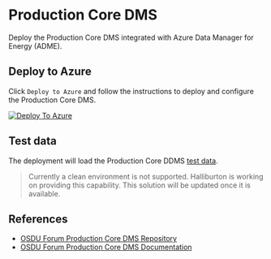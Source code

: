 # Production Core DMS

Deploy the Production Core DMS integrated with Azure Data Manager for Energy (ADME). 

## Deploy to Azure

Click `Deploy to Azure` and follow the instructions to deploy and configure the Production Core DMS.

[![Deploy To Azure](https://docs.microsoft.com/en-us/azure/templates/media/deploy-to-azure.svg)](https://portal.azure.com/#blade/Microsoft_Azure_CreateUIDef/CustomDeploymentBlade/uri/https%3A%2F%2Fraw.githubusercontent.com%2FEirikHaughom%2FADME%2Frefs%2Fheads%2Fmain%2FGuides%2FConnected%2520Production%2520DDMS%2Fazuredeploy.json/uiFormDefinitionUri/https%3A%2F%2Fraw.githubusercontent.com%2FEirikHaughom%2FADME%2Frefs%2Fheads%2Fmain%2FGuides%2FConnected%2520Production%2520DDMS%2Fuidefinition.json)

## Test data

The deployment will load the Production Core DDMS [test data](https://community.opengroup.org/osdu/platform/domain-data-mgmt-services/production/core/dspdm-services/-/tree/main/database/database/data/dump). 

> Currently a clean environment is not supported. Halliburton is working on providing this capability. This solution will be updated once it is available.

## References

- [OSDU Forum Production Core DMS Repository](https://community.opengroup.org/osdu/platform/domain-data-mgmt-services/production/core/dspdm-services/-/tree/main)
- [OSDU Forum Production Core DMS Documentation](https://osdu.pages.opengroup.org/platform/domain-data-mgmt-services/production/core/dspdm-services/PDM/1.0/data-model-usage-guide/Overview.html)
